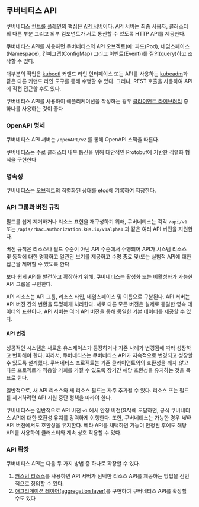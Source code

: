 ## 쿠버네티스 API

쿠버네티스 [컨트롤 플레인](https://kubernetes.io/ko/docs/reference/glossary/?all=true#term-control-plane)의 핵심은 [API 서버](https://kubernetes.io/ko/docs/concepts/overview/components/#kube-apiserver)이다. API 서버는 최종 사용자, 클러스터의 다른 부분 그리고 외부 컴포넌트가 서로 통신할 수 있도록 HTTP API를 제공한다.

쿠버네티스 API를 사용하면 쿠버네티스의 API 오브젝트(예: 파드(Pod), 네임스페이스(Namespace), 컨피그맵(ConfigMap) 그리고 이벤트(Event))를 질의(query)하고 조작할 수 있다.

대부분의 작업은 [kubectl](https://kubernetes.io/docs/reference/kubectl/overview/) 커맨드 라인 인터페이스 또는 API를 사용하는 [kubeadm](https://kubernetes.io/ko/docs/reference/setup-tools/kubeadm/)과 같은 다른 커맨드 라인 도구를 통해 수행할 수 있다. 그러나, REST 호출을 사용하여 API에 직접 접근할 수도 있다.

쿠버네티스 API를 사용하여 애플리케이션을 작성하는 경우 [클라이언트 라이브러리](https://kubernetes.io/docs/reference/using-api/client-libraries/) 중 하나를 사용하는 것이 좋다

### OpenAPI 명세

쿠버네티스 API 서버는 `/openAPI/v2` 를 통해 OpenAPI 스팩을 따른다.

쿠버네티스는 주로 클러스터 내부 통신을 위해 대안적인 Protobuf에 기반한 직렬화 형식을 구현한다

### 영속성

쿠버네티스는 오브젝트의 직렬화된 상태를 etcd에 기록하여 저장한다.

### API 그룹과 버전 규칙

필드를 쉽게 제거하거나 리소스 표현을 재구성하기 위해, 쿠버네티스는 각각 `/api/v1` 또는 `/apis/rbac.authorization.k8s.io/v1alpha1` 과 같은 여러 API 버전을 지원한다.

버전 규칙은 리소스나 필드 수준이 아닌 API 수준에서 수행되어 API가 시스템 리소스 및 동작에 대한 명확하고 일관된 보기를 제공하고 수명 종료 및/또는 실험적 API에 대한 접근을 제어할 수 있도록 한다

보다 쉽게 API를 발전하고 확장하기 위해, 쿠버네티스는 활성화 또는 비활성화가 가능한 API 그룹을 구현한다.

API 리소스는 API 그룹, 리소스 타입, 네임스페이스 및 이름으로 구분된다. API 서버는 API 버전 간의 변환을 투명하게 처리한다. 서로 다른 모든 버전은 실제로 동일한 영속 데이터의 표현이다. API 서버는 여러 API 버전을 통해 동일한 기본 데이터를 제공할 수 있다.

#### API 변경

성공적인 시스템은 새로운 유스케이스가 등장하거나 기존 사례가 변경됨에 따라 성장하고 변화해야 한다. 따라서, 쿠버네티스는 쿠버네티스 API가 지속적으로 변경되고 성장할 수 있도록 설계했다. 쿠버네티스 프로젝트는 기존 클라이언트와의 호환성을 깨지 *않고* 다른 프로젝트가 적응할 기회를 가질 수 있도록 장기간 해당 호환성을 유지하는 것을 목표로 한다.

일반적으로, 새 API 리소스와 새 리소스 필드는 자주 추가될 수 있다. 리소스 또는 필드를 제거하려면 API 지원 중단 정책을 따라야 한다.

쿠버네티스는 일반적으로 API 버전 `v1` 에서 안정 버전(GA)에 도달하면, 공식 쿠버네티스 API에 대한 호환성 유지를 강력하게 이행한다. 또한, 쿠버네티스는 가능한 경우 *베타* API 버전에서도 호환성을 유지한다. 베타 API를 채택하면 기능이 안정된 후에도 해당 API를 사용하여 클러스터와 계속 상호 작용할 수 있다.

### API 확장

쿠버네티스 API는 다음 두 가지 방법 중 하나로 확장할 수 있다.

1. [커스텀 리소스](https://kubernetes.io/ko/docs/concepts/extend-kubernetes/api-extension/custom-resources/)를 사용하면 API 서버가 선택한 리소스 API를 제공하는 방법을 선언적으로 정의할 수 있다.
2. [애그리게이션 레이어(aggregation layer)](https://kubernetes.io/ko/docs/concepts/extend-kubernetes/api-extension/apiserver-aggregation/)를 구현하여 쿠버네티스 API를 확장할 수도 있다